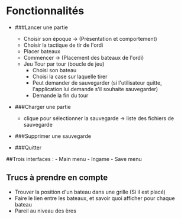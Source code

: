 # Fonctionnalités

- ###Lancer une partie
    - Choisir son époque -> (Présentation et comportement)
    - Choisir la tactique de tir de l'ordi
    - Placer bateaux
    - Commencer -> (Placement des bateaux de l'ordi)
    - Jeu Tour par tour (boucle de jeu)
        - Choisi son bateau
        - Choisi la case sur laquelle tirer
        - Peut demander de sauvegarder (si l'utilisateur quitte, l'application 
        lui demande s'il souhaite sauvegarder)
        - Demande la fin du tour
        
- ###Charger une partie
    - clique pour sélectionner la sauvegarde -> liste des fichiers de sauvegarde
    
- ###Supprimer une sauvegarde 

- ###Quitter

##Trois interfaces :
    - Main menu
    - Ingame
    - Save menu
    
    
## Trucs à prendre en compte

- Trouver la position d'un bateau dans une grille (Si il est placé)
- Faire le lien entre les bateaux, et savoir quoi afficher pour chaque bateau
- Pareil au niveau des ères